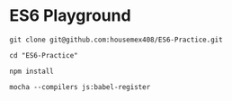 # ES6 Playground

`git clone git@github.com:housemex408/ES6-Practice.git`

`cd "ES6-Practice"`

`npm install`

`mocha --compilers js:babel-register`
